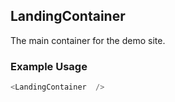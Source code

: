 ## LandingContainer
The main container for the demo site.

### Example Usage

```js
<LandingContainer  />
```
